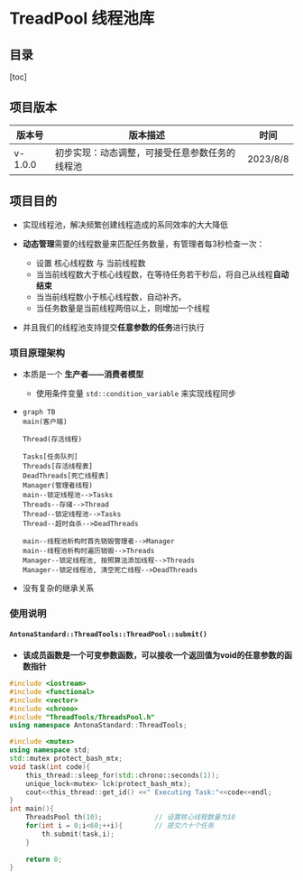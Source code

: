 # TreadPool 线程池库

## 目录

[toc]

## 项目版本

| 版本号  | 版本描述                                       | 时间     |
| ------- | ---------------------------------------------- | -------- |
| v-1.0.0 | 初步实现：动态调整，可接受任意参数任务的线程池 | 2023/8/8 |

## 项目目的

- 实现线程池，解决频繁创建线程造成的系同效率的大大降低
- **动态管理**需要的线程数量来匹配任务数量，有管理者每3秒检查一次：
  - 设置 核心线程数 与 当前线程数
  - 当当前线程数大于核心线程数，在等待任务若干秒后，将自己从线程**自动结束** 
  - 当当前线程数小于核心线程数，自动补齐。
  - 当任务数量是当前线程两倍以上，则增加一个线程

- 并且我们的线程池支持提交**任意参数的任务**进行执行

### 项目原理架构

- 本质是一个 **生产者——消费者模型** 

  - 使用条件变量 `std::condition_variable` 来实现线程同步

- ```mermaid
  graph TB
  main(客户端)
  
  Thread(存活线程)
  
  Tasks[任务队列]
  Threads[存活线程表]
  DeadThreads[死亡线程表]
  Manager(管理者线程)
  main--锁定线程池-->Tasks
  Threads--存储-->Thread
  Thread--锁定线程池-->Tasks
  Thread--超时自杀-->DeadThreads
  
  main--线程池析构时首先销毁管理者-->Manager
  main--线程池析构时遍历销毁-->Threads
  Manager--锁定线程池, 按照算法添加线程-->Threads
  Manager--锁定线程池, 清空死亡线程-->DeadThreads
  ```

- 没有复杂的继承关系

### 使用说明

#### `AntonaStandard::ThreadTools::ThreadPool::submit()` 

- **该成员函数是一个可变参数函数，可以接收一个返回值为void的任意参数的函数指针** 

```cpp
#include <iostream>
#include <functional>
#include <vector>
#include <chrono>
#include "ThreadTools/ThreadsPool.h"
using namespace AntonaStandard::ThreadTools;

#include <mutex>
using namespace std;
std::mutex protect_bash_mtx;
void task(int code){
    this_thread::sleep_for(std::chrono::seconds(1));
    unique_lock<mutex> lck(protect_bash_mtx);
    cout<<this_thread::get_id() <<" Executing Task:"<<code<<endl;
}
int main(){
    ThreadsPool th(10);				// 设置核心线程数量为10
    for(int i = 0;i<60;++i){		// 提交六十个任务
        th.submit(task,i);
    }
    
    return 0;
}
```

